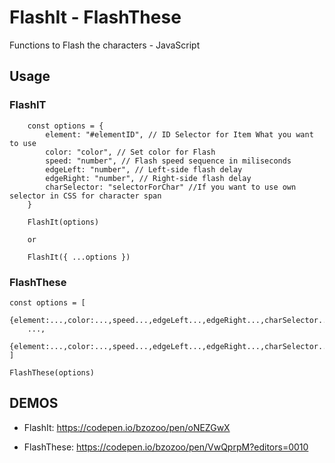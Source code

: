 # FlashIt - FlashThese
Functions to Flash the characters - JavaScript

## Usage
### FlashIT
```
	const options = {
		element: "#elementID", // ID Selector for Item What you want to use
		color: "color", // Set color for Flash
		speed: "number", // Flash speed sequence in miliseconds
		edgeLeft: "number", // Left-side flash delay
		edgeRight: "number", // Right-side flash delay
		charSelector: "selectorForChar" //If you want to use own selector in CSS for character span
	}
	
	FlashIt(options)
	
	or 
	
	FlashIt({ ...options })

```
### FlashThese
```
const options = [
	{element:...,color:...,speed...,edgeLeft...,edgeRight...,charSelector...},
	...,
	{element:...,color:...,speed...,edgeLeft...,edgeRight...,charSelector...}
]

FlashThese(options)
```

## DEMOS
- FlashIt: https://codepen.io/bzozoo/pen/oNEZGwX

- FlashThese: https://codepen.io/bzozoo/pen/VwQprpM?editors=0010
